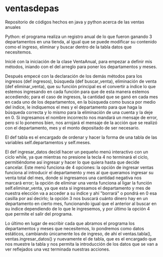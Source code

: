 # ventasdepas
Repositorio de códigos hechos en java y python acerca de las ventas anuales
<p>Python: el programa realiza un registro anual de lo que fueron ganando 3 departamentos en una tienda, al igual que se puede modificar su contenido como el ingreso, eliminar y buscar dentro de la tabla datos que necesitemos.</p>
  <p>Inicié con la iniciación de la clase VentaAnual, para empezar a definir mis métodos, iniando con el del arreglo para poner los departamentos y meses.</p>
  <p>Después empecé con la declaración de los demás métodos para los ingresos (def ingresos), búsqueda (def buscar_venta), eliminación de venta (def eliminar_venta), que su función principal es el convertir a índice lo que estemos ingresando en cada función para que de esta manera estemos accediendo; para el caso de ingresos, la cantidad que se ganó en cada mes en cada uno de los departamentos, en la búsqueda como busca por medio del índice, le indiquemos el mes y el departamento para que haga la búsqueda correcta y lo mismo para la eliminación de una cuenta y la deje en 0. Si ingresamos el nombre incorrecto nos mandará un mensaje de error, pero si lo ponemos bien, nos arrojará el mensaje de la acción que se realizó con el departamento, mes y el monto depositado de ser necesario.</p>
  <p>El def tabla es el encargado de ordenar y hacer la forma de una tabla de las variables self.departamentos y self.meses.</p>
 <p>El def ingresar_datos decidí hacer un pequeño menú interactivo con un ciclo while, ya que mientras no presione la tecla 4 no terminará el ciclo, permitiéndome así ingresar y hacer lo que quiera hasta que decide cancelar. Este menú funciona de 4 opciones: la opción de ingresar ventas funciona al introducir el departamento y mes al que queramos ingresar su venta total del mes, donde si ingresamos una cantidad negativa nos marcará error; la opción de eliminar una venta funciona al ligar la función self.eliminar_venta, ya que esta si ingresamos el departamento y mes de nuestra elección va a acceder a su índice y ahí "borrará" o pondrá en 0 esa casilla por así decirlo; la opción 3 nos buscará cuánto dinero hay en un departamento en cierto mes, funcionando igual que el anterior al buscar en su índice dependiendo de lo que le ingresemos, y por último la opción 4 que permite el salir del programa.</p>
  <p>Lo último en lugar de escribir cada que abramos el programa los departamentos y meses que necesitemos, lo pondremos como datos estáticos, cambiando únicamente los de ingreso, de ahí el ventas.tabla(), ventas.ingresar_datos() y nuevamente el de tabla, que es el encargado que nos muestre la tabla y nos permita la introducción de los datos que se van a ver reflejados una vez terminada nuestras acciones.</p>
